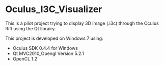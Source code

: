 # Oculus_I3C_Visualizer
This is a pilot project trying to display 3D image (.i3c) through the Oculus Rift using the Qt librairy.

This project is developed on Windows 7 using:
- Oculus SDK 0.4.4 for Windows
- Qt MVC2010_Opengl Version 5.2.1
- OpenCL 1.2
